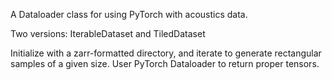 
A Dataloader class for using PyTorch with acoustics data.

Two versions: IterableDataset and TiledDataset

Initialize with a zarr-formatted directory, and iterate to generate
rectangular samples of a given size.  User PyTorch Dataloader to
return proper tensors.


